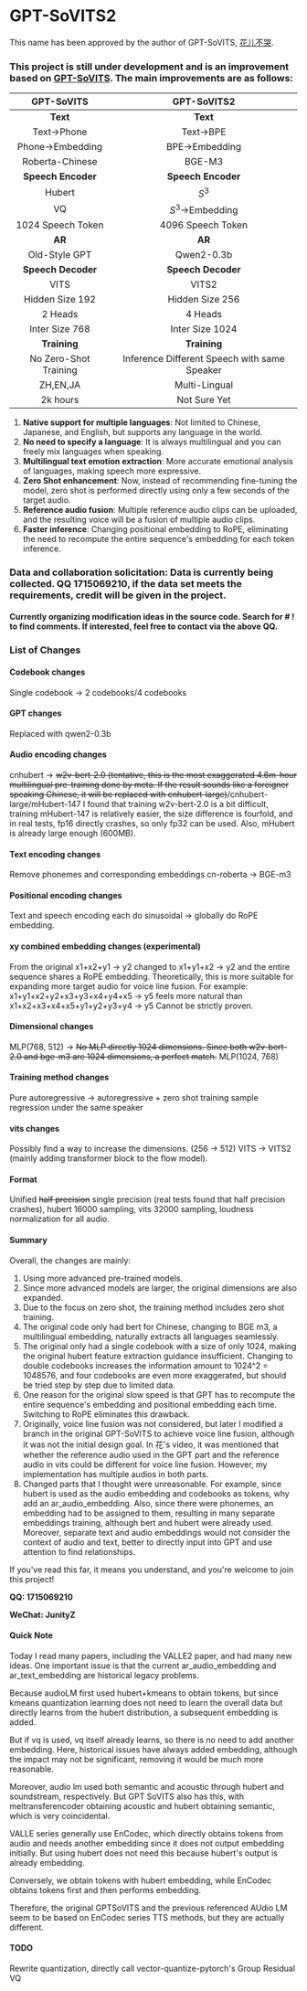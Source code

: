 # GPT-SoVITS2

This name has been approved by the author of GPT-SoVITS, [花儿不哭](https://space.bilibili.com/5760446?spm_id_from=333.337.0.0).
### This project is still under development and is an improvement based on [GPT-SoVITS](https://github.com/RVC-Boss/GPT-SoVITS). The main improvements are as follows:
|GPT-SoVITS|GPT-SoVITS2|
|:----:|:----:|
|**Text**|**Text**|
|Text->Phone|Text->BPE|
|Phone->Embedding|BPE->Embedding|
|Roberta-Chinese|BGE-M3|
|**Speech Encoder**|**Speech Encoder**|
|Hubert|$S^3$|
|VQ|$S^3$->Embedding|
|1024 Speech Token|4096 Speech Token|
|**AR**|**AR**|
|Old-Style GPT|Qwen2-0.3b|
|**Speech Decoder**|**Speech Decoder**|
|VITS|VITS2|
|Hidden Size 192|Hidden Size 256|
|2 Heads|4 Heads|
|Inter Size 768|Inter Size 1024|
|**Training**|**Training**|
|No Zero-Shot Training|Inference Different Speech with same Speaker|
|ZH,EN,JA|Multi-Lingual|
|2k hours|Not Sure Yet|

1. **Native support for multiple languages**: Not limited to Chinese, Japanese, and English, but supports any language in the world.
2. **No need to specify a language**: It is always multilingual and you can freely mix languages when speaking.
3. **Multilingual text emotion extraction**: More accurate emotional analysis of languages, making speech more expressive.
4. **Zero Shot enhancement**: Now, instead of recommending fine-tuning the model, zero shot is performed directly using only a few seconds of the target audio.
5. **Reference audio fusion**: Multiple reference audio clips can be uploaded, and the resulting voice will be a fusion of multiple audio clips.
6. **Faster inference**: Changing positional embedding to RoPE, eliminating the need to recompute the entire sequence's embedding for each token inference.


### **Data and collaboration solicitation**: Data is currently being collected. QQ 1715069210, if the data set meets the requirements, credit will be given in the project.

#### Currently organizing modification ideas in the source code. Search for # ! to find comments. If interested, feel free to contact via the above QQ.

### List of Changes

#### Codebook changes
Single codebook -> 2 codebooks/4 codebooks
#### GPT changes
Replaced with qwen2-0.3b
#### Audio encoding changes
cnhubert -> ~~w2v-bert-2.0 (tentative, this is the most exaggerated 4.6m-hour multilingual pre-training done by meta. If the result sounds like a foreigner speaking Chinese, it will be replaced with cnhubert-large)~~/cnhubert-large/mHubert-147
I found that training w2v-bert-2.0 is a bit difficult, training mHubert-147 is relatively easier, the size difference is fourfold, and in real tests, fp16 directly crashes, so only fp32 can be used. Also, mHubert is already large enough (600MB).
#### Text encoding changes
Remove phonemes and corresponding embeddings
cn-roberta -> BGE-m3
#### Positional encoding changes
Text and speech encoding each do sinusoidal -> globally do RoPE embedding.
#### xy combined embedding changes (experimental)
From the original
x1+x2+y1 -> y2
changed to
x1+y1+x2 -> y2
and the entire sequence shares a RoPE embedding.
Theoretically, this is more suitable for expanding more target audio for voice line fusion.
For example:
x1+y1+x2+y2+x3+y3+x4+y4+x5 -> y5
feels more natural than
x1+x2+x3+x4+x5+y1+y2+y3+y4 -> y5
Cannot be strictly proven.
#### Dimensional changes
MLP(768, 512) -> ~~No MLP directly 1024 dimensions. Since both w2v-bert-2.0 and bge-m3 are 1024 dimensions, a perfect match.~~ MLP(1024, 768)
#### Training method changes
Pure autoregressive -> autoregressive + zero shot training sample regression under the same speaker
#### vits changes
Possibly find a way to increase the dimensions. (256 -> 512) VITS -> VITS2 (mainly adding transformer block to the flow model).
#### Format
Unified ~~half precision~~ single precision (real tests found that half precision crashes), hubert 16000 sampling, vits 32000 sampling, loudness normalization for all audio.
#### Summary
Overall, the changes are mainly:
1. Using more advanced pre-trained models.
2. Since more advanced models are larger, the original dimensions are also expanded.
3. Due to the focus on zero shot, the training method includes zero shot training.
4. The original code only had bert for Chinese, changing to BGE m3, a multilingual embedding, naturally extracts all languages seamlessly.
5. The original only had a single codebook with a size of only 1024, making the original hubert feature extraction guidance insufficient. Changing to double codebooks increases the information amount to 1024^2 = 1048576, and four codebooks are even more exaggerated, but should be tried step by step due to limited data.
6. One reason for the original slow speed is that GPT has to recompute the entire sequence's embedding and positional embedding each time. Switching to RoPE eliminates this drawback.
7. Originally, voice line fusion was not considered, but later I modified a branch in the original GPT-SoVITS to achieve voice line fusion, although it was not the initial design goal. In 花's video, it was mentioned that whether the reference audio used in the GPT part and the reference audio in vits could be different for voice line fusion. However, my implementation has multiple audios in both parts.
8. Changed parts that I thought were unreasonable. For example, since hubert is used as the audio embedding and codebooks as tokens, why add an ar_audio_embedding. Also, since there were phonemes, an embedding had to be assigned to them, resulting in many separate embeddings training, although bert and hubert were already used. Moreover, separate text and audio embeddings would not consider the context of audio and text, better to directly input into GPT and use attention to find relationships.

If you've read this far, it means you understand, and you're welcome to join this project!

**QQ: 1715069210**

**WeChat: JunityZ**

#### Quick Note
Today I read many papers, including the VALLE2 paper, and had many new ideas. One important issue is that the current ar_audio_embedding and ar_text_embedding are historical legacy problems.

Because audioLM first used hubert+kmeans to obtain tokens, but since kmeans quantization learning does not need to learn the overall data but directly learns from the hubert distribution, a subsequent embedding is added.

But if vq is used, vq itself already learns, so there is no need to add another embedding. Here, historical issues have always added embedding, although the impact may not be significant, removing it would be much more reasonable.

Moreover, audio lm used both semantic and acoustic through hubert and soundstream, respectively. But GPT SoVITS also has this, with meltransferencoder obtaining acoustic and hubert obtaining semantic, which is very coincidental.

VALLE series generally use EnCodec, which directly obtains tokens from audio and needs another embedding since it does not output embedding initially. But using hubert does not need this because hubert's output is already embedding.

Conversely, we obtain tokens with hubert embedding, while EnCodec obtains tokens first and then performs embedding.

Therefore, the original GPTSoVITS and the previous referenced AUdio LM seem to be based on EnCodec series TTS methods, but they are actually different.

#### TODO
Rewrite quantization, directly call vector-quantize-pytorch's Group Residual VQ
